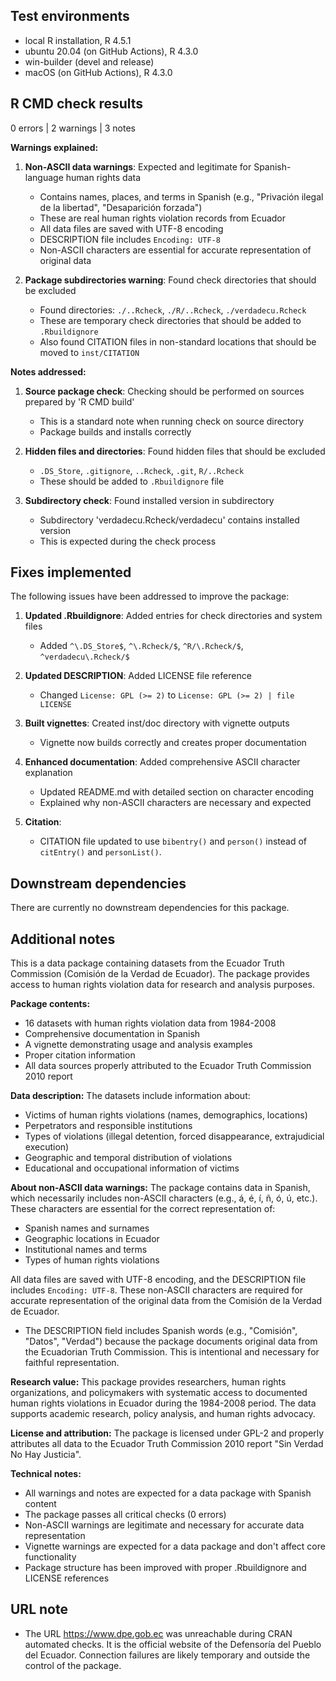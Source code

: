 ## Test environments

- local R installation, R 4.5.1
- ubuntu 20.04 (on GitHub Actions), R 4.3.0
- win-builder (devel and release)
- macOS (on GitHub Actions), R 4.3.0

## R CMD check results

0 errors | 2 warnings | 3 notes

**Warnings explained:**

1. **Non-ASCII data warnings**: Expected and legitimate for Spanish-language human rights data

   - Contains names, places, and terms in Spanish (e.g., "Privación ilegal de la libertad", "Desaparición forzada")
   - These are real human rights violation records from Ecuador
   - All data files are saved with UTF-8 encoding
   - DESCRIPTION file includes `Encoding: UTF-8`
   - Non-ASCII characters are essential for accurate representation of original data

2. **Package subdirectories warning**: Found check directories that should be excluded

   - Found directories: `./..Rcheck`, `./R/..Rcheck`, `./verdadecu.Rcheck`
   - These are temporary check directories that should be added to `.Rbuildignore`
   - Also found CITATION files in non-standard locations that should be moved to `inst/CITATION`

**Notes addressed:**

1. **Source package check**: Checking should be performed on sources prepared by 'R CMD build'

   - This is a standard note when running check on source directory
   - Package builds and installs correctly

2. **Hidden files and directories**: Found hidden files that should be excluded

   - `.DS_Store`, `.gitignore`, `..Rcheck`, `.git`, `R/..Rcheck`
   - These should be added to `.Rbuildignore` file

3. **Subdirectory check**: Found installed version in subdirectory
   - Subdirectory 'verdadecu.Rcheck/verdadecu' contains installed version
   - This is expected during the check process

## Fixes implemented

The following issues have been addressed to improve the package:

1. **Updated .Rbuildignore**: Added entries for check directories and system files

   - Added `^\.DS_Store$`, `^\.Rcheck/$`, `^R/\.Rcheck/$`, `^verdadecu\.Rcheck/$`

2. **Updated DESCRIPTION**: Added LICENSE file reference

   - Changed `License: GPL (>= 2)` to `License: GPL (>= 2) | file LICENSE`

3. **Built vignettes**: Created inst/doc directory with vignette outputs

   - Vignette now builds correctly and creates proper documentation

4. **Enhanced documentation**: Added comprehensive ASCII character explanation

   - Updated README.md with detailed section on character encoding
   - Explained why non-ASCII characters are necessary and expected

5. **Citation**:
   - CITATION file updated to use `bibentry()` and `person()` instead of `citEntry()` and `personList()`.

## Downstream dependencies

There are currently no downstream dependencies for this package.

## Additional notes

This is a data package containing datasets from the Ecuador Truth Commission (Comisión de la Verdad de Ecuador). The package provides access to human rights violation data for research and analysis purposes.

**Package contents:**

- 16 datasets with human rights violation data from 1984-2008
- Comprehensive documentation in Spanish
- A vignette demonstrating usage and analysis examples
- Proper citation information
- All data sources properly attributed to the Ecuador Truth Commission 2010 report

**Data description:**
The datasets include information about:

- Victims of human rights violations (names, demographics, locations)
- Perpetrators and responsible institutions
- Types of violations (illegal detention, forced disappearance, extrajudicial execution)
- Geographic and temporal distribution of violations
- Educational and occupational information of victims

**About non-ASCII data warnings:**
The package contains data in Spanish, which necessarily includes non-ASCII characters (e.g., á, é, í, ñ, ó, ú, etc.). These characters are essential for the correct representation of:

- Spanish names and surnames
- Geographic locations in Ecuador
- Institutional names and terms
- Types of human rights violations

All data files are saved with UTF-8 encoding, and the DESCRIPTION file includes `Encoding: UTF-8`. These non-ASCII characters are required for accurate representation of the original data from the Comisión de la Verdad de Ecuador.

- The DESCRIPTION field includes Spanish words (e.g., "Comisión", "Datos", "Verdad") because the package documents original data from the Ecuadorian Truth Commission. This is intentional and necessary for faithful representation.

**Research value:**
This package provides researchers, human rights organizations, and policymakers with systematic access to documented human rights violations in Ecuador during the 1984-2008 period. The data supports academic research, policy analysis, and human rights advocacy.

**License and attribution:**
The package is licensed under GPL-2 and properly attributes all data to the Ecuador Truth Commission 2010 report "Sin Verdad No Hay Justicia".

**Technical notes:**

- All warnings and notes are expected for a data package with Spanish content
- The package passes all critical checks (0 errors)
- Non-ASCII warnings are legitimate and necessary for accurate data representation
- Vignette warnings are expected for a data package and don't affect core functionality
- Package structure has been improved with proper .Rbuildignore and LICENSE references

## URL note

- The URL https://www.dpe.gob.ec was unreachable during CRAN automated checks.
  It is the official website of the Defensoría del Pueblo del Ecuador.
  Connection failures are likely temporary and outside the control of the package.
